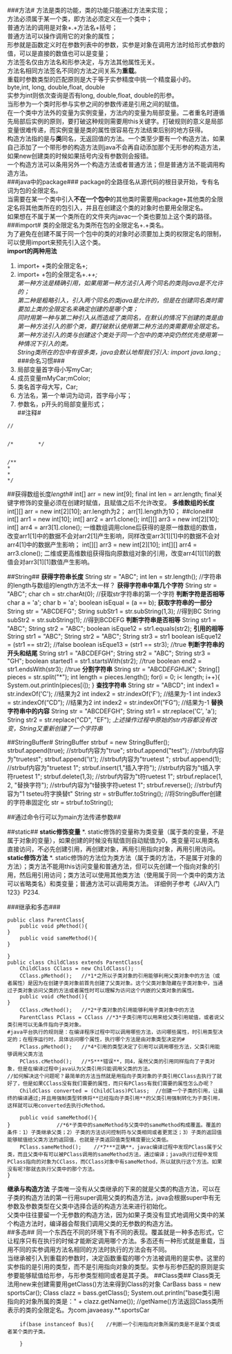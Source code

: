 ###方法#
方法是类的功能，类的功能只能通过方法来实现；  
方法必须属于某一个类，即方法必须定义在一个类中；  
普通方法的调用是对象+.+方法名+括号；  
普通方法可以操作调用它的对象的属性；  
形参就是函数定义时在参数列表中的参数，实参是对象在调用方法时给形式参数的值，可以是直接的数值也可以是变量；  
方法签名仅由方法名和形参决定，与方法其他属性无关。  
方法名相同方法签名不同的方法之间关系为**重载**。  
重载时参数类型的匹配原则是大于等于实参精度中挑一个精度最小的。  
byte,int, long, double,float, double  
实参为int则依次查询是否有long, double,float, double的形参。  
当形参为一个类时形参与实参之间的参数传递是引用之间的赋值。  
在一个类中方法外的变量为实例变量，方法内的变量为局部变量。二者重名时遵循先局部后实例的原则，要打破这种规则需要用this关键字。打破规则的意义是局部变量很难传递，而实例变量是类的属性很容易在方法结束后别的地方获得。  
构造方法指的是与**类**同名，无返回值的方法。一个类至少要有一个构造方法，如果自己添加了一个带形参的构造方法则java不会再自动添加那个无形参的构造方法，如果new创建类的时候如果括号内没有参数则会报错。  
一个构造方法可以条用另外一个构造方法或者普通方法；但是普通方法不能调用构造方法。  
###java中的package###
package的全路径名从源代码的根目录开始，专有名词为包的全限定名。  
当需要在某一个类中引入**不在一个包中**的其他类时需要用package+其他类的全限定名将其他类所在的包引入，并且在创建这个类的对象时也要用全限定名。  
如果想在不属于某一个类所在的文件夹内javac一个类也要加上这个类的路径。  
###import#
类的全限定名为类所在包的全限定名+.+类名。  
为了避免在创建不属于同一个包中的类的对象时必须要加上类的权限定名的限制，可以使用import来预先引入这个类。  
**import的两种用法**
1. import+ +类的全限定名+;  
2. import+ +包的全限定名+.+*+;  
第一种方法是精确引用，如果用第一种方法引入两个同名的类则java是不允许的；  
第二种是粗略引入，引入两个同名的类java是允许的，但是在创建同名类时需要加上类的全限定名来确定创建的是哪个类；  
同时用第一种与第二种引入从而造成了类同名，在默认的情况下创建的类是由第一种方法引入的那个类，要打破默认使用第二种方法的类需要用全限定名。  
第一种方法引入的类与创建这个类处于同一个包中的类冲突仍然优先使用第一种情况下引入的类。  
String类所在的包中有很多类，java会默认地帮我们引入: import java.lang.*;  
###命名习惯###
1. 局部变量首字母小写myCar;  
2. 成员变量mMyCar;mColor;  
3. 类名首字母大写，Car;  
4. 方法名，第一个单词为动词，首字母小写；  
5. 参数名，p开头的局部变量形式；  
##注释#
```
//


/*        */


/**
*
*
*/
```
##获得数组长度*length*#
		int[] arr = new int[9];
		final int len = arr.length;
final关键字修饰的变量必须在创建时赋值，且赋值之后不允许改变。
**多维数组的长度**
		int[][] arr = new int[2][10];
		arr.length为2；
		arr[1].length为10；
##clone##
		int[] arr1 = new int[10];
		int[] arr2 = arr1.clone();
		int[][] arr3 = new int[2][10];
		int[] arr4 = arr3[1].clone();
一维数组调用clone后获得的是原一维数组的数值，改变arr1[1]中的数据不会对arr2[1]产生影响，同样改变arr3[1][1]中的数据不会对arr4[1]中的数据产生影响；
		int[][] arr3 = new int[2][10];
		int[][] arr4 = arr3.clone();
二维或更高维数组获得指向原数组对象的引用，改变arr4[1][1]的数值会对arr3[1][1]数值产生影响。

##String##
**获得字符串长度**
		String str = "ABC";
		int len = str.length();		//字符串的length与数组的length方法不太一样？
**获得字符串中第几个字符**
		String str = "ABC";
		char ch = str.charAt(0);	//获取str字符串的第一个字符
**判断字符是否相等**
		char a = 'a';
		char b = 'a';
		boolean isEqual = (a == b);
**获取字符串的一部分**
		String str = "ABCDEFG";
		String subStr1 = str.subString(1,3);	//得到BC
		String subStr2 = str.subString(1);	//得到BCDEFG
**判断字符串是否相等**
		String str1 = "ABC";
		String str2 = "ABC";
		boolean isEque12 = str1.equals(str2);
**引用的相等**
		String str1 = "ABC";
		String str2 = "ABC";
		String str3 = str1
		boolean isEque12 = (str1 == str2);	//false
		boolean isEque13 = (str1 == str3);	//true
**判断字符串的开头和结尾**
		String str1 = "ABCDEFGH";
		String str2 = "ABC";
		String str3 = "GH";
		boolean started1 = str1.startsWith(str2);	//true
		boolean end2 = str1.endsWith(str3);	//true
**分割字符串**
		String str = "ABCD*EFGH*IJK";
		String[] pieces = str.split("*");
		int length = pieces.length();
		for(i = 0; i< length; i++){
			System.out.println(pieces[i]);
		}
**查找字符串**
		String str = "ABCD";
		int index1 = str.indexOf('C');		//结果为2
		int index2 = str.indexOf('F');		//结果为-1
		int index3 = str.indexOf(“CD”);		//结果为2
		int index2 = str.indexOf(”FG“);		//结果为-1
**替换字符串中的内容**
		String str = "ABCDEFGH";
		String str1 = str.replace('C', 'a');
		String str2 = str.replace("CD", "EF");
*上述操作过程中原始的str内容都没有改变，String又重新创建了一个字符串*

##StringBuffer#
		StringBuffer strbuf = new StringBuffer();
		strbuf.append(true);	//strbuf内容为"true";
		strbuf.append("test");	//strbuf内容为"truetest";
		strbuf.append('\t');	//strbuf内容为"truetest	";
		strbuf.append(1);	//strbuf内容为"truetest	1";
		strbuf.insert(1,"插入字符");	//strbuf内容为"t插入字符ruetest	1";
		strbuf.delete(1,3);	//strbuf内容为"t符ruetest	1";
		strbuf.replace(1, 2, "替换字符");	//strbuf内容为"t替换字符uetest	1";
		strbuf.reverse();	//strbuf内容为"1	tseteu符字换替t"
		String str = strBuffer.toString();	//将StringBuffer创建的字符串固定化
		str = strbuf.toString();

##通过命令行可以为main方法传递参数##

##static##
**static修饰变量**
*. static修饰的变量称为类变量（属于类的变量，不是属于对象的变量），如果创建的时候没有赋值则自动赋值为0，类变量可以用类名直接访问，不必先创建引用，再创建对象，再用引用指向对象，再用引用访问。
**static修饰方法**
*. static修饰的方法位为类方法（属于类的方法，不是属于对象的方法）；类方法不能用this访问变量和普通方法，但可以先创建一个指向对象的引用，然后用引用访问；类方法可以使用其他类方法（使用属于同一个类中的类方法可以省略类名）和类变量；普通方法可以调用类方法。
详细例子参考《JAV入门123》P234.

###继承和多态###
```
public class ParentClass{
	public void pMethod(){
}
	public void sameMethod(){
}

}
public class ChildClass extends ParentClass{
	ChildClass CClass = new ChildClass();
	CClass.pMethod();	//*1*之所以子类对象的引用能够利用父类对象中的方法（或者属性）是因为在创建子类对象前首先创建了父类对象。这个父类对象隐藏在子类对象中，当通过子类对象访问父类的方法或者属性时可以理解为访问这个内嵌的父类对象的属性。
	public void cMethod(){
}
	CClass.cMethod();	//*2*子类对象的引用能够利用子类对象中的方法
	ParentClass PClass = CClass	//*3*子类引用可以用来给父类引用赋值，或者说父类引用可以无条件指向子类对象。
#java平台执行的规则是：在编译程序过程中可以调用哪些方法，访问哪些属性，时引用类型决定的；在程序运行时，具体访问哪个属性，执行哪个方法是由对象类型决定的#
	PClass.pMethod();	//*4*引用的类型决定了引用可以调用哪些方法，父类引用能够调用父类方法
	PClass.cMethod();	//*5***错误**，同4，虽然父类的引用同样指向了子类对象，但是在编译过程中java认为父类引用只能调用父类的方法。
//如何解决这个问题呢？最简单的方法当然就是用指向子类对象的子类引用CClass去执行了就好了，但是如果CClass没有我们需要的属性，而只有PClass有我们需要的属性怎么办呢？
	ChildClass converted = (ChildClass)PClass;	//创建一个子类的引用，让最终的编译通过;并且用强制类型转换将**已经指向子类引用**的父类引用强制转化为子类引用，这样就可以用converted去执行cMethod。

	public void sameMethod(){
}				//*6*子类中的sameMethod与父类中的sameMethod构成覆盖。覆盖的条件：1）子类继承父类；2）子类的方法访问控制符与父类相同或者更宽泛；3）子类的返回值能够赋值给父类方法的返回值，也就是子类返回值类型精度要比父类低。
	PClass.sameMethod();	//*7***正确**，javac编译过程中发现PClass属于父类，而且父类中有可以被PClass调用的sameMethod方法，通过编译；java执行过程中发现PClass指向的对象为CClass，而CClass对象中有sameMethod，所以就执行这个方法。如果没有呢?那就去执行父类中的那个方法。
}
```
**继承与构造方法**
子类唯一没有从父类继承的下来的就是父类的构造方法，可以在子类的构造方法的第一行用super调用父类的构造方法，java会根据super中有无参数及参数类型在父类中选择合适的构造方法来进行初始化。  
父类中往往要留一个无参数的构造方法，因为如果子类没有显式地调用父类中的某个构造方法时，编译器会帮我们调用父类的无参数的构造方法。  
##多态##
同一个东西在不同的环境下有不同的表现。覆盖就是一种多态形式，它让程序只有在执行的时候才能断定调用哪个方法。多态还有一种形式就是重载，当用不同的实参调用方法名相同的方法时执行的方法会有不同。  
当继承被引入到重载的参数时，决定函数重载的哪个方法被调用的是实参。这里的实参指的是引用的类型，而不是引用指向对象的类型。实参与形参匹配的原则是实参要能够赋值给形参，与形参类型相同或者是其子类。
##Class类##
Class类无法用new来创建需要用getClass()方法来得到Class的对象 
		CarBass bass = new sportsCar();
		Class clazz = bass.getClass();
		System.out.println("base类引用指向的对象所属的类是：" + clazz.getName());	//getName()方法返回Class类所表示的类的全限定名。为com.javaeasy.**.sportsCar


		if(base instanceof Bus){	//判断一个引用指向对象所属的类是不是某个类或者某个类的子类。

		}


